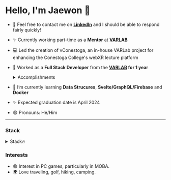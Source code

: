 # Hello, I'm Jaewon 👋
  
- :speech_balloon: Feel free to contact me on **[LinkedIn](https://www.linkedin.com/in/jaewon-yang/)** and I should be able to respond fairly quickly!
- :sparkles: Currently working part-time as a **Mentor** at **[VARLAB](https://www.linkedin.com/company/varlab-virtual-and-augmented-reality-lab/mycompany/)**

- 💻 Led the creation of vConestoga, an in-house VARLab project for enhancing the Conestoga College's webXR lecture platform
- 🔭 Worked as a **Full Stack Developer** from the **[VARLAB](https://www.linkedin.com/company/varlab-virtual-and-augmented-reality-lab/mycompany/) for 1 year**
  <details>
    <summary>Accomplishments</summary>

    - Planned and built reusable React components to reduce the code and make it DRY.
    - Fixed and adjusted hardcoded CSS styling to be dynamic and reactive with Flexbox.
    - Improved the application to deliver a similar User Experience on both IOS/Android including UI, platform-specific styles, and behaviors.
    - Managed tasks and collaborated with the team using Jira and Confluence.
  </details>
- :memo: I’m currently learning **Data Strucures**, **Svelte/GraphQL/Firebase** and **Docker**
- ✨ Expected graduation date is April 2024

- 😄 Pronouns: He/Him

---
### Stack ###
  <details>
    <summary>Stack🔥</summary>

| LANGUAGES       | FRAMEWORKS/LIBRARIES | DB/Tools           | TESTING    | CLOUD/SERVER    | CI/CD      |
| :-------------: | :------------------: | :----------------: | :--------: | :--------------:|:---------: |
| JavaScript(ES8) | React.js/Next.js/Redux| MySQL/Oracle       | Selenium   | Google Firebase | Docker    |
| TypeScript      | Node.js/Express.js   | MongoDB            | C# Unit Test| Microsoft Azure|            |           
| Java/JSP/Android| Angular              | GraphQL/Firebase   | JMeter     | Netlify         |            |
| Python          | TailwindCSS          | MySQL/OracleDB     |            | Github page     |            |
| HTML5/CSS3      | Material-UI          | Git/Bitbucket      |            | Heroku          |            |
| C#/ASP.NET      | Bootstrap            | Jira/Confluence    |            | Tomcat          |            |
| SQL             | Three.js             | Slack/Asana        |            |                 |            |
| Svelte          | jQuery/AJAX          | Vite/Webpack       |            |                 |            |   
  </details>


### Interests ###
- 😄 Interest in PC games, particularly in MOBA.
- 🌍 Love traveling, golf, hiking, camping.

